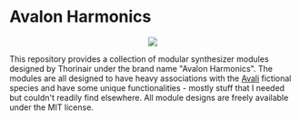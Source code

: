 # Avalon Harmonics

<p align="center">
  <img 
    src="ttps://raw.githubusercontent.com/Thorinair/Avalon-Harmonics/master/img/logo.png"
  >
</p>

This repository provides a collection of modular synthesizer modules designed by Thorinair under the brand name "Avalon Harmonics". The modules are all designed to have heavy associations with the [Avali](https://avali.fandom.com/wiki/The_Official_Avali_Wiki) fictional species and have some unique functionalities - mostly stuff that I needed but couldn't readily find elsewhere. All module designs are freely available under the MIT license.
